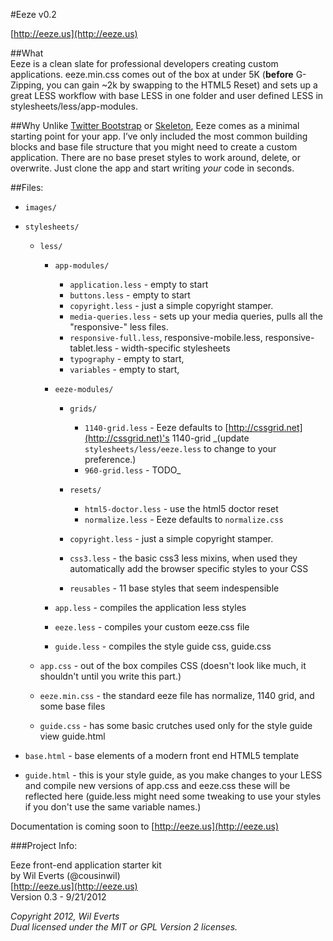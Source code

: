 #Eeze v0.2

[http://eeze.us](http://eeze.us)


##What  
Eeze is a clean slate for professional developers creating custom applications. eeze.min.css comes out of the box at under 5K (**before** G-Zipping, you can gain ~2k by swapping to the HTML5 Reset) and sets up a great LESS workflow with base LESS in one folder and user defined LESS in stylesheets/less/app-modules.

##Why
Unlike [Twitter Bootstrap](http://twitter.github.com/bootstrap/) or [Skeleton](https://github.com/dhgamache/Skeleton), Eeze comes as a minimal starting point for your app. I’ve only included the most common building blocks and base file structure that you might need to create a custom application. There are no base preset styles to work around, delete, or overwrite. Just clone the app and start writing *your* code in seconds.

##Files:

* `images/`

* `stylesheets/`

  * `less/`

    * `app-modules/`
      * `application.less` - empty to start
      * `buttons.less` - empty to start
      * `copyright.less` - just a simple copyright stamper.
      * `media-queries.less` - sets up your media queries, pulls all the "responsive-" less files.
      * `responsive-full.less`, responsive-mobile.less, responsive-tablet.less - width-specific stylesheets
      * `typography` - empty to start, 
      * `variables` - empty to start,

    * `eeze-modules/`

      * `grids/`
        * `1140-grid.less` - Eeze defaults to [http://cssgrid.net](http://cssgrid.net)'s 1140-grid _(update `stylesheets/less/eeze.less` to change to your preference.)
        * `960-grid.less` - TODO_

      * `resets/`
        * `html5-doctor.less` - use the html5 doctor reset
        * `normalize.less` - Eeze defaults to `normalize.css`

      * `copyright.less` - just a simple copyright stamper.
      * `css3.less` - the basic css3 less mixins, when used they automatically add the browser specific styles to your CSS
      * `reusables` - 11 base styles that seem indespensible

    * `app.less` - compiles the application less styles
    * `eeze.less` - compiles your custom eeze.css file
    * `guide.less` - compiles the style guide css, guide.css

  * `app.css` - out of the box compiles CSS (doesn't look like much, it shouldn't until you write this part.)
  * `eeze.min.css` - the standard eeze file has normalize, 1140 grid, and some base files  
  * `guide.css` - has some basic crutches used only for the style guide view guide.html  

* `base.html` - base elements of a modern front end HTML5 template
* `guide.html` - this is your style guide, as you make changes to your LESS and compile new versions of app.css and eeze.css these will be reflected here (guide.less might need some tweaking to use your styles if you don't use the same variable names.)

    

Documentation is coming soon to [http://eeze.us](http://eeze.us)


###Project Info:

Eeze front-end application starter kit   
by Wil Everts (@cousinwil)  
[http://eeze.us](http://eeze.us)  
Version 0.3 - 9/21/2012  

_Copyright 2012, Wil Everts  
Dual licensed under the MIT or GPL Version 2 licenses._